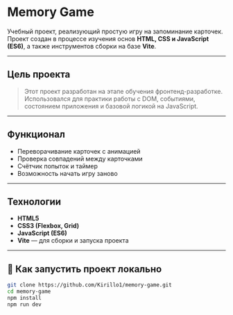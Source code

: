 # Memory Game

Учебный проект, реализующий простую игру на запоминание карточек.  
Проект создан в процессе изучения основ **HTML, CSS и JavaScript (ES6)**, а также инструментов сборки на базе **Vite**.  

---

## Цель проекта

> Этот проект разработан на этапе обучения фронтенд-разработке.  
> Использовался для практики работы с DOM, событиями, состоянием приложения и базовой логикой на JavaScript.  

---

## Функционал

- Переворачивание карточек с анимацией  
- Проверка совпадений между карточками  
- Счётчик попыток и таймер  
- Возможность начать игру заново  

---

## Технологии

- **HTML5**  
- **CSS3 (Flexbox, Grid)**  
- **JavaScript (ES6)**  
- **Vite** — для сборки и запуска проекта  

---

## 🚀 Как запустить проект локально

```bash
git clone https://github.com/Kirillo1/memory-game.git
cd memory-game
npm install
npm run dev
